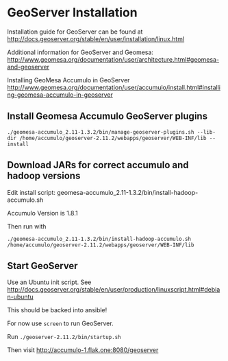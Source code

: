 # GeoServer Installation

Installation guide for GeoServer can be found at http://docs.geoserver.org/stable/en/user/installation/linux.html


Additional information for GeoServer and Geomesa: http://www.geomesa.org/documentation/user/architecture.html#geomesa-and-geoserver


Installing GeoMesa Accumulo in GeoServer
http://www.geomesa.org/documentation/user/accumulo/install.html#installing-geomesa-accumulo-in-geoserver


## Install Geomesa Accumulo GeoServer plugins

```
./geomesa-accumulo_2.11-1.3.2/bin/manage-geoserver-plugins.sh --lib-dir /home/accumulo/geoserver-2.11.2/webapps/geoserver/WEB-INF/lib --install
```


## Download JARs for correct accumulo and hadoop versions


Edit install script: geomesa-accumulo_2.11-1.3.2/bin/install-hadoop-accumulo.sh

Accumulo Version is 1.8.1

Then run with

```
./geomesa-accumulo_2.11-1.3.2/bin/install-hadoop-accumulo.sh /home/accumulo/geoserver-2.11.2/webapps/geoserver/WEB-INF/lib
```


## Start GeoServer

Use an Ubuntu init script. See http://docs.geoserver.org/stable/en/user/production/linuxscript.html#debian-ubuntu

This should be backed into ansible!

For now use `screen` to run GeoServer.

Run `./geoserver-2.11.2/bin/startup.sh`


Then visit http://accumulo-1.flak.one:8080/geoserver
